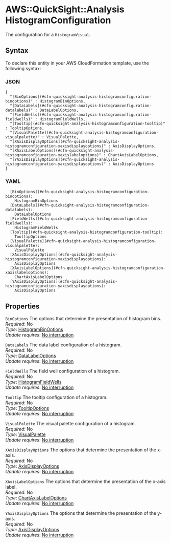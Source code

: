 # AWS::QuickSight::Analysis HistogramConfiguration<a name="aws-properties-quicksight-analysis-histogramconfiguration"></a>

The configuration for a `HistogramVisual`\.

## Syntax<a name="aws-properties-quicksight-analysis-histogramconfiguration-syntax"></a>

To declare this entity in your AWS CloudFormation template, use the following syntax:

### JSON<a name="aws-properties-quicksight-analysis-histogramconfiguration-syntax.json"></a>

```
{
  "[BinOptions](#cfn-quicksight-analysis-histogramconfiguration-binoptions)" : HistogramBinOptions,
  "[DataLabels](#cfn-quicksight-analysis-histogramconfiguration-datalabels)" : DataLabelOptions,
  "[FieldWells](#cfn-quicksight-analysis-histogramconfiguration-fieldwells)" : HistogramFieldWells,
  "[Tooltip](#cfn-quicksight-analysis-histogramconfiguration-tooltip)" : TooltipOptions,
  "[VisualPalette](#cfn-quicksight-analysis-histogramconfiguration-visualpalette)" : VisualPalette,
  "[XAxisDisplayOptions](#cfn-quicksight-analysis-histogramconfiguration-xaxisdisplayoptions)" : AxisDisplayOptions,
  "[XAxisLabelOptions](#cfn-quicksight-analysis-histogramconfiguration-xaxislabeloptions)" : ChartAxisLabelOptions,
  "[YAxisDisplayOptions](#cfn-quicksight-analysis-histogramconfiguration-yaxisdisplayoptions)" : AxisDisplayOptions
}
```

### YAML<a name="aws-properties-quicksight-analysis-histogramconfiguration-syntax.yaml"></a>

```
  [BinOptions](#cfn-quicksight-analysis-histogramconfiguration-binoptions): 
    HistogramBinOptions
  [DataLabels](#cfn-quicksight-analysis-histogramconfiguration-datalabels): 
    DataLabelOptions
  [FieldWells](#cfn-quicksight-analysis-histogramconfiguration-fieldwells): 
    HistogramFieldWells
  [Tooltip](#cfn-quicksight-analysis-histogramconfiguration-tooltip): 
    TooltipOptions
  [VisualPalette](#cfn-quicksight-analysis-histogramconfiguration-visualpalette): 
    VisualPalette
  [XAxisDisplayOptions](#cfn-quicksight-analysis-histogramconfiguration-xaxisdisplayoptions): 
    AxisDisplayOptions
  [XAxisLabelOptions](#cfn-quicksight-analysis-histogramconfiguration-xaxislabeloptions): 
    ChartAxisLabelOptions
  [YAxisDisplayOptions](#cfn-quicksight-analysis-histogramconfiguration-yaxisdisplayoptions): 
    AxisDisplayOptions
```

## Properties<a name="aws-properties-quicksight-analysis-histogramconfiguration-properties"></a>

`BinOptions`  <a name="cfn-quicksight-analysis-histogramconfiguration-binoptions"></a>
The options that determine the presentation of histogram bins\.  
*Required*: No  
*Type*: [HistogramBinOptions](aws-properties-quicksight-analysis-histogrambinoptions.md)  
*Update requires*: [No interruption](https://docs.aws.amazon.com/AWSCloudFormation/latest/UserGuide/using-cfn-updating-stacks-update-behaviors.html#update-no-interrupt)

`DataLabels`  <a name="cfn-quicksight-analysis-histogramconfiguration-datalabels"></a>
The data label configuration of a histogram\.  
*Required*: No  
*Type*: [DataLabelOptions](aws-properties-quicksight-analysis-datalabeloptions.md)  
*Update requires*: [No interruption](https://docs.aws.amazon.com/AWSCloudFormation/latest/UserGuide/using-cfn-updating-stacks-update-behaviors.html#update-no-interrupt)

`FieldWells`  <a name="cfn-quicksight-analysis-histogramconfiguration-fieldwells"></a>
The field well configuration of a histogram\.  
*Required*: No  
*Type*: [HistogramFieldWells](aws-properties-quicksight-analysis-histogramfieldwells.md)  
*Update requires*: [No interruption](https://docs.aws.amazon.com/AWSCloudFormation/latest/UserGuide/using-cfn-updating-stacks-update-behaviors.html#update-no-interrupt)

`Tooltip`  <a name="cfn-quicksight-analysis-histogramconfiguration-tooltip"></a>
The tooltip configuration of a histogram\.  
*Required*: No  
*Type*: [TooltipOptions](aws-properties-quicksight-analysis-tooltipoptions.md)  
*Update requires*: [No interruption](https://docs.aws.amazon.com/AWSCloudFormation/latest/UserGuide/using-cfn-updating-stacks-update-behaviors.html#update-no-interrupt)

`VisualPalette`  <a name="cfn-quicksight-analysis-histogramconfiguration-visualpalette"></a>
The visual palette configuration of a histogram\.  
*Required*: No  
*Type*: [VisualPalette](aws-properties-quicksight-analysis-visualpalette.md)  
*Update requires*: [No interruption](https://docs.aws.amazon.com/AWSCloudFormation/latest/UserGuide/using-cfn-updating-stacks-update-behaviors.html#update-no-interrupt)

`XAxisDisplayOptions`  <a name="cfn-quicksight-analysis-histogramconfiguration-xaxisdisplayoptions"></a>
The options that determine the presentation of the x\-axis\.  
*Required*: No  
*Type*: [AxisDisplayOptions](aws-properties-quicksight-analysis-axisdisplayoptions.md)  
*Update requires*: [No interruption](https://docs.aws.amazon.com/AWSCloudFormation/latest/UserGuide/using-cfn-updating-stacks-update-behaviors.html#update-no-interrupt)

`XAxisLabelOptions`  <a name="cfn-quicksight-analysis-histogramconfiguration-xaxislabeloptions"></a>
The options that determine the presentation of the x\-axis label\.  
*Required*: No  
*Type*: [ChartAxisLabelOptions](aws-properties-quicksight-analysis-chartaxislabeloptions.md)  
*Update requires*: [No interruption](https://docs.aws.amazon.com/AWSCloudFormation/latest/UserGuide/using-cfn-updating-stacks-update-behaviors.html#update-no-interrupt)

`YAxisDisplayOptions`  <a name="cfn-quicksight-analysis-histogramconfiguration-yaxisdisplayoptions"></a>
The options that determine the presentation of the y\-axis\.  
*Required*: No  
*Type*: [AxisDisplayOptions](aws-properties-quicksight-analysis-axisdisplayoptions.md)  
*Update requires*: [No interruption](https://docs.aws.amazon.com/AWSCloudFormation/latest/UserGuide/using-cfn-updating-stacks-update-behaviors.html#update-no-interrupt)